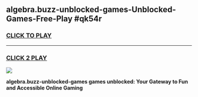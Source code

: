 
## algebra.buzz-unblocked-games-Unblocked-Games-Free-Play #qk54r
<h3>
<a href="https://us.freeplayer.one?title=algebra.buzz-unblocked-games&ref=9M">CLICK TO PLAY</a></h3>
<hr>

<h3>
<a href="https://us.freeplayer.one?title=algebra.buzz-unblocked-games&ref=9M">CLICK 2 PLAY</a>
  
</h3>

<a href="https://us.freeplayer.one?title=algebra.buzz-unblocked-games&ref=9M"><img src="https://clearcache.store/games.png"></a>


**algebra.buzz-unblocked-games games unblocked: Your Gateway to Fun and Accessible Online Gaming**
